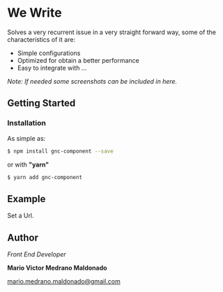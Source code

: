 # We Write

Solves a very recurrent issue in a very straight forward way, some of the characteristics of it are:

  - Simple configurations
  - Optimized for obtain a better performance
  - Easy to integrate with ...
  
_Note: If needed some screenshots can be included in here._

## Getting Started

### Installation

As simple as:

```sh
$ npm install gnc-component --save
```
or with **"yarn"**
```sh
$ yarn add gnc-component
```

## Example

Set a Url.


## Author
  _Front End Developer_

  **Mario Victor Medrano Maldonado** 

  mario.medrano.maldonado@gmail.com